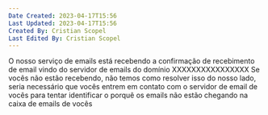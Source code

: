 ```yaml
---
Date Created: 2023-04-17T15:56
Last Updated: 2023-04-17T15:56
Created By: Cristian Scopel
Last Edited By: Cristian Scopel
---
```

O nosso serviço de emails está recebendo a confirmação de recebimento de email vindo do servidor de emails do domínio XXXXXXXXXXXXXXXX Se vocês não estão recebendo, não temos como resolver isso do nosso lado, seria necessário que vocês entrem em contato com o servidor de email de vocês para tentar identificar o porquê os emails não estão chegando na caixa de emails de vocês
